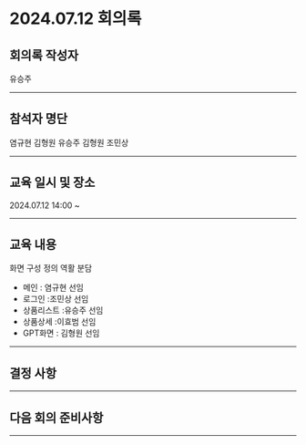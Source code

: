 

# 2024.07.12 회의록
## 회의록 작성자
유승주
***
## 참석자 명단
염규현
김형원
유승주
김형원
조민상
***
## 교육 일시 및 장소
2024.07.12 14:00 ~



***
## 교육 내용
화면 구성 정의
역활 분담
 - 메인 : 염규현 선임
 - 로그인 :조민상 선임
 - 상품리스트 :유승주 선임
 - 상품상세 :이효범 선임
 - GPT화면 : 김형원 선임
   
***


## 결정 사항



***
## 다음 회의 준비사항


***
